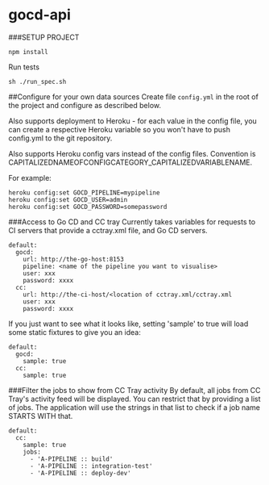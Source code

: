 gocd-api
=======

###SETUP PROJECT
```
npm install
```

Run tests
```
sh ./run_spec.sh
```

##Configure for your own data sources
Create file `config.yml` in the root of the project and configure as described below.

Also supports deployment to Heroku - for each value in the config file, you can create a respective Heroku variable so you won't have to push config.yml to the git repository.

Also supports Heroku config vars instead of the config files. Convention is CAPITALIZEDNAMEOFCONFIGCATEGORY_CAPITALIZEDVARIABLENAME.

For example:
```
heroku config:set GOCD_PIPELINE=mypipeline
heroku config:set GOCD_USER=admin
heroku config:set GOCD_PASSWORD=somepassword
```

###Access to Go CD and CC tray
Currently takes variables for requests to CI servers that provide a cctray.xml file, and Go CD servers.

```
default:
  gocd:
    url: http://the-go-host:8153
    pipeline: <name of the pipeline you want to visualise>
    user: xxx
    password: xxxx
  cc:
    url: http://the-ci-host/<location of cctray.xml/cctray.xml
    user: xxx
    password: xxxx
```

If you just want to see what it looks like, setting 'sample' to true will load some static fixtures to give you an idea:
```
default:
  gocd:
    sample: true
  cc:
    sample: true
```

###Filter the jobs to show from CC Tray activity
By default, all jobs from CC Tray's activity feed will be displayed. You can restrict that by providing a list of jobs. The application will use the strings in that list to check if a job name STARTS WITH that.
```
default:
  cc:
    sample: true
    jobs:
      - 'A-PIPELINE :: build'
      - 'A-PIPELINE :: integration-test'
      - 'A-PIPELINE :: deploy-dev'
```
